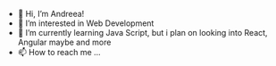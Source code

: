 - 👋 Hi, I’m Andreea!
- 👀 I’m interested in Web Development
- 🌱 I’m currently learning Java Script, but i plan on looking into React, Angular maybe and more
- 📫 How to reach me ...

<!---
DarkTamara/DarkTamara is a ✨ special ✨ repository because its `README.md` (this file) appears on your GitHub profile.
You can click the Preview link to take a look at your changes.
--->
